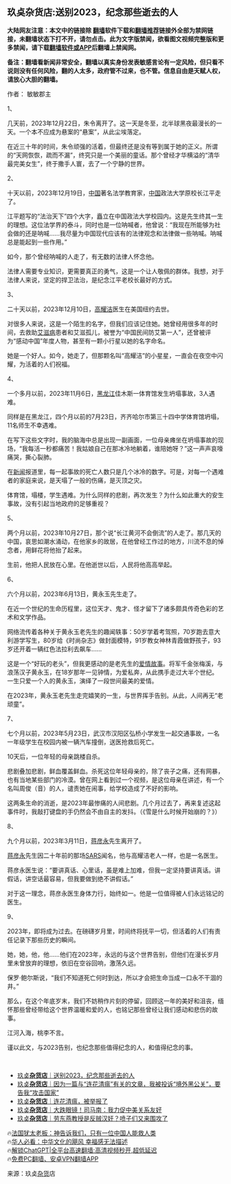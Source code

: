  <!-- 面包屑导航 --> <h2>玖奌杂货店:送别2023，纪念那些逝去的人</h2> <p class="notice"><b>大陆网友注意：本文中的链接除 <a href="https://github.com/bannedbook/fanqiang" >翻墙</a>软件下载和<a href="https://github.com/killgcd/justmysocks/blob/master/README.md">翻墙推荐</a>链接外全部为禁网链接，未翻墙状态下打不开，请勿点击。此为文字版禁闻，欲看图文视频完整版和更多禁闻，请下载<a href="https://github.com/bannedbook/fanqiang">翻墙软件或APP</a>后翻墙上禁闻网。</p><p>备注：翻墙看新闻非常安全，翻墙以真实身份发表敏感言论有一定风险，但只看不说则没有任何风险，翻的人太多，政府管不过来，也不管。信息自由是天赋人权，请放心大胆的翻墙。</b></p>  <div class="entry"> <p>作者： 敏敏郡主</p> <p>1、</p> <p>几天前，2023年12月22日，朱令离开了。这一天是冬至，北半球黑夜最漫长的一天。一个本不应成为悬案的“悬案”，从此尘埃落定。</p> <p>在近三十年的时间，朱令顽强的活着，但最终还是没有等到属于她的正义。所谓的“天网恢恢，疏而不漏”，终究只是一个美丽的童话。那个曾经才华横溢的“清华最完美女生”，终于撒手人寰，去了一个宁静的世界。</p> <p>2、</p> <p>十天以前，2023年12月19日，<span class='wp_keywordlink_affiliate'><a href="https://www.bannedbook.org/" title="中国" target="_blank">中国</a></span>著名法学教育家，<a href="https://www.bannedbook.org/bnews/tag/%E4%B8%AD%E5%9B%BD/" class="st_tag internal_tag" rel="tag" title="标签 中国 下的日志">中国</a>政法大学原校长江平走了。</p> <p>江平题写的“法治天下”四个大字，矗立在中国政法大学校园内。这是先生终其一生的理想。这位法学界的泰斗，同时也是一位呐喊者，他曾说：“我现在所能够为社会做的还是呐喊……我尽量为中国现代应该有的法律观念和法律做一些呐喊。呐喊总是能起到一些作用。”</p> <p>如今，那个曾经呐喊的人走了，有无数的法律人怀念他。</p> <p>法律人需要专业知识，更需要真正的勇气，这是一个让人敬佩的群体。我想，对于法律人来说，坚定的捍卫法治，是纪念江平老校长最好的方式。</p> <p>3、</p> <p>二十天以前，2023年12月10日，<a href="https://www.bannedbook.org/bnews/tag/%e9%ab%98%e8%80%80%e6%b4%81/" class="st_tag internal_tag" rel="tag" title="标签 高耀洁 下的日志">高耀洁</a>医生在美国纽约去世。</p> <p>对很多人来说，这是一个陌生的名字，但我们应该记住她。她曾经用很多年的时间，去救助<a href="https://www.bannedbook.org/bnews/tag/%e8%89%be%e6%bb%8b%e7%97%85/" class="st_tag internal_tag" rel="tag" title="标签 艾滋病 下的日志">艾滋病</a>患者和艾滋孤儿，被誉为“中国民间防艾第一人”，还曾被评为“感动中国”年度人物，甚至有一颗小行星以她的名字命名。</p> <p>她是一个好人。如今，她走了，但那颗名叫“高耀洁”的小星星，一直会在夜空中闪耀，为活着的人们祝福。</p> <p>4、</p> <p>一个多月以前，2023年11月6日，<a href="https://www.bannedbook.org/bnews/tag/%e9%bb%91%e9%be%99%e6%b1%9f/" class="st_tag internal_tag" rel="tag" title="标签 黑龙江 下的日志">黑龙江</a>佳木斯一体育馆发生坍塌事故，3人遇难。</p> <p>同样是在黑龙江，四个月以前的7月23日，齐齐哈尔市第三十四中学体育馆坍塌，11名师生不幸遇难。</p> <p>在写下这些文字时，我的脑海中总是出现一副画面，一位母亲瘫坐在坍塌事故的现场，“我每活一秒都痛苦！我姑娘自己在那冰冷地躺着，谁陪她呀？”这一声声哀嚎痛哭，撕心裂肺。</p> <p>在<span class='wp_keywordlink_affiliate'><a href="https://www.bannedbook.org/" title="新闻">新闻</a></span>报道里，每一起事故的死亡人数只是几个冰冷的数字。可是，对每一个遇难者的家庭来说，是天塌了一般的伤痛，是灭顶之灾。</p> <p>体育馆，塌楼，学生遇难。为什么同样的悲剧，再次发生？为什么如此重大的安生事故，没有引起当地政府的足够重视？</p> <p>5、</p> <p>两个月以前，2023年10月27日，那个说“长江黄河不会倒流”的人走了。那几天的中国，哀思如潮水涌动，在他家乡的故居，在他曾经工作过的地方，川流不息的悼念者，用鲜花将他抬了起来。</p> <p>生前，他把人民放在心里。在他逝世以后，人民将他高高举起。</p> <p>6、</p> <p>六个月以前，2023年6月13日，黄永玉先生走了。</p>  <p>在近一个世纪的生命历程里，这位天才、鬼才、怪才留下了诸多颇具传奇色彩的艺术和文学作品。</p> <p>网络流传着各种关于黄永玉老先生的趣闻轶事：50岁学着考驾照，70岁跑去意大利游学写生，80岁给《时尚杂志》做封面模特，91岁教女神林青霞做野孩子，93岁还开着一辆红色法拉利去飙车……</p> <p>这是一个“好玩的老头”，但我更感动的是老先生的<span class='wp_keywordlink'><a href="https://www.bannedbook.org/forum3/topic192.html" title="雪做的燕子——这是一部神奇的爱情故事" target="_blank">爱情故事</a></span>。将军千金张梅溪，与浪荡汉子黄永玉，在18岁那年一见钟情，为爱私奔，从此携手走过大半个世纪。一生只爱一个人的黄永玉，演绎了一段世间最美的爱情。</p> <p>在2023年，黄永玉老先生走完嬉笑的一生，与世界挥手告别。从此，人间再无“老顽童”。</p> <p>7、</p> <p>七个月以前，2023年5月23日，武汉市汉阳区弘桥小学发生一起交通事故，一名一年级学生在校园内被一辆汽车撞倒，送医抢救后死亡。</p> <p>10天后，一位年轻的母亲跳楼自杀。</p> <p>悲剧叠加悲剧，鲜血覆盖鲜血。杀死这位年轻母亲的，除了丧子之痛，还有网暴，也有当地某些部门的冷漠。曾在网上看到过一个视频，是这位母亲在讲述，有一个名叫周俊（音）的人，谴责她在闹事，给学校造成了不好的影响。</p> <p>这两条生命的消逝，是2023年最惨痛的人间悲剧。几个月过去了，再来复述这起事件时，我敲打键盘的手仍然会不由自主的发抖。（《雪是什么时候开始崩的？》）</p> <p>8、</p> <p>九个月以前，2023年3月11日，<span class='wp_keywordlink'><a href="https://www.bannedbook.org/forum2/topic194.html" title="《蒋彦永真话救中国》" target="_blank">蒋彦永</a></span>先生离开了。</p> <p><a href="https://www.bannedbook.org/bnews/tag/%e8%92%8b%e5%bd%a6%e6%b0%b8/" class="st_tag internal_tag" rel="tag" title="标签 蒋彦永 下的日志">蒋彦永</a>先生因二十年前的那场<a href="https://www.bannedbook.org/bnews/tag/sars/" class="st_tag internal_tag" rel="tag" title="标签 SARS 下的日志">SARS</a>闻名，他与高耀洁老人一样，也是一名医生。</p>  <p>蒋彦永医生说：“要讲真话、心里话，虽是难上加难，但我一定坚持要讲真话。讲假话，讲空话最容易，但我要做到绝不讲假话。”</p> <p>对于这一理念，蒋彦永医生身体力行，始终如一。他是一位值得被人们永远铭记的医生。</p> <p>9、</p> <p>2023年，即将成为过去。在磅礴岁月里，时间终将抚平一切，但活着的人们有责任记录下那些历史的瞬间。</p> <p>她，她，他，他……他们在2023年，永远的与这个世界告别，但他们在漫长岁月里未曾放弃的理想，依旧在空谷回响，激荡久远。</p> <p>保罗·鲍尔斯说，“我们不知道死亡何时到达，所以才会把生命当成一口永不干涸的井。”</p> <p>那么，在这个年底岁末，我们不妨稍作片刻的停留，回顾这一年的美好和沮丧，缅怀那些曾经带给这个世界温暖和爱的人，也铭记那些曾经让我们感动和悲伤的故事。</p> <p>江河入海，桃李不言。</p> <p>谨以此文，与2023告别，也纪念那些值得纪念的人，和值得纪念的事。</p> <p>&nbsp;</p> <!--<div id="taboola-mid-1"></div>--><ul class='op-related-articles' title='相关阅读'> <li><a href='https://www.bannedbook.org/bnews/baitai/20231230/1980888.html' target='_blank'>玖奌<b>杂货店</b>｜送别2023，纪念那些逝去的人</a></li> <li><a href='https://www.bannedbook.org/bnews/baitai/20231209/1971756.html' target='_blank'>玖奌<b>杂货店</b>｜因为一篇与“连花清瘟”有关的文章，我被投诉“境外黑公关”，要告我“攻击国家”</a></li> <li><a href='https://www.bannedbook.org/bnews/baitai/20231205/1969601.html' target='_blank'>玖奌<b>杂货店</b>｜连花清瘟，被举报了</a></li> <li><a href='https://www.bannedbook.org/bnews/baitai/20231114/1960653.html' target='_blank'>玖奌<b>杂货店</b>｜大跌眼镜！司马南：我力促中美关系友好</a></li> <li><a href='https://www.bannedbook.org/bnews/baitai/20230912/1932296.html' target='_blank'>玖奌<b>杂货店</b>｜劳东燕教授是反贼汉奸？喷子们又来围攻了</a></li> </ul> <p class="texttj"> 🔥<a href="https://www.bannedbook.org/bnews/ssgc/20230219/1850782.html" target="_blank">法国犹太老板：神告诉我们，只有一位中国人能救人类</a><br/> 🔥<a href="https://www.bannedbook.org/bnews/comments/20220220/1694796.html" target="_blank">华人必看：中华文化的飓风 幸福感无法描述</a><br/> 🔥<a href="https://github.com/bannedbook/fanqiang/wiki/V2ray%E6%9C%BA%E5%9C%BA" target="_blank">解锁ChatGPT|全平台高速翻墙:高清视频秒开,超低延迟</a><br/> 🔥<a href="https://github.com/bannedbook/fanqiang/wiki/%E7%A6%81%E9%97%BB%E7%BD%91%E5%AE%89%E5%8D%93%E7%BF%BB%E5%A2%99%E6%96%B0%E9%97%BBAPP" target="_blank">免费PC翻墙、安卓VPN翻墙APP</a><br/> </p><p class="src-info">来源：玖奌<a href="https://www.bannedbook.org/bnews/tag/%E6%9D%82%E8%B4%A7/" class="st_tag internal_tag" rel="tag" title="标签 杂货 下的日志">杂货</a>店 </p> <a name='sharetosocial'></a> <div style="margin-bottom:5px;padding-bottom:5px;clear:both"> <div id="archive-pix-1" class="banner-ads"> <!-- AuctionX Display platform tag START --> <div id="27602x728x90x621x_ADSLOT1" clicktrack="%%CLICK_URL_ESC%%"></div>  <!-- AuctionX Display platform tag END --> </div> <div id="archive-pix-2" class="banner-ads"> <!-- AuctionX Display platform tag START --> <div id="27556x300x250x621x_ADSLOT1" clicktrack="%%CLICK_URL_ESC%%" style="margin:0 auto;text-align:center"></div>  <!-- AuctionX Display platform tag END --> </div> </div>  <div id="archive-pix-1" class="banner-ads"> <!-- AuctionX Display platform tag START --> <div id="27603x728x90x621x_ADSLOT1" clicktrack="%%CLICK_URL_ESC%%"></div>  <!-- AuctionX Display platform tag END --> </div> </div><!--END ENTRY--> 